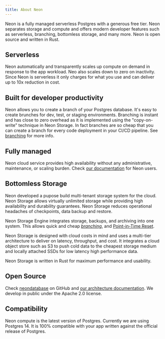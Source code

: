 ```yaml
---
title: About Neon
---
```


Neon is a fully managed serverless Postgres with a generous free tier.
Neon separates storage and compute and offers modern developer features such as serverless, branching, bottomless storage, and many more.
Neon is open source and written in Rust.

## Serverless

Neon automatically and transparently scales up compute on demand in response to the app workload. Neo also scales down to zero on inactivity.
Since Neon is serverless it only charges for what you use and can deliver up to 10x reduction in cost.


## Built for developer productivity

Neon allows you to create a branch of your Postgres database. It's easy to create brunches for dev, test, or staging environments.
Branching is instant and has close to zero overhead as it is implemented using the "copy-on-write" technique in Neon Storage.
In fact branches are so cheap that you can create a branch for every code deployment in your CI/CD pipeline.
See [branching](#branches-coming-soon) for more info.

## Fully managed

Neon cloud service provides high availability without any administrative, maintenance, or scaling burden. Check [our documentation](../getting_started) for Neon users.

## Bottomless Storage

Neon developed a pupose build multi-tenant storage system for the cloud. Neon Storage allows virtually unlimited storage while providing high availability and durability guarantees. 
Neon Storage reduces operational headaches of checkpoints, data backup and restore.

Neon Storage Engine integrates storage, backups, and archiving into one system. 
This allows quick and cheap [_branching_](../concepts#branches-coming-soon), and [Point-in-Time Reset](../concepts#point-in-time-reset).

Neon Storage is designed with cloud costs in mind and uses a multi-tier architecture to deliver on latency, throughput, and cost.
It integrates a cloud object store such as S3 to push cold data to the cheapest storage medium and locally attached SSDs for low latency high performance data.

Neon Storage is written in Rust for maximum performance and usability.

## Open Source

Check [neondatabase](https://github.com/neondatabase/neon) on GitHub and [our architecture documentation](../../storage-engine/architecture-overview). We develop in public under the Apache 2.0 license.

## Compatibility

Neon compute is the latest version of Postgres. Currently we are using Postgres 14. It is 100% compatible with your app written against the official release of Postgres.
